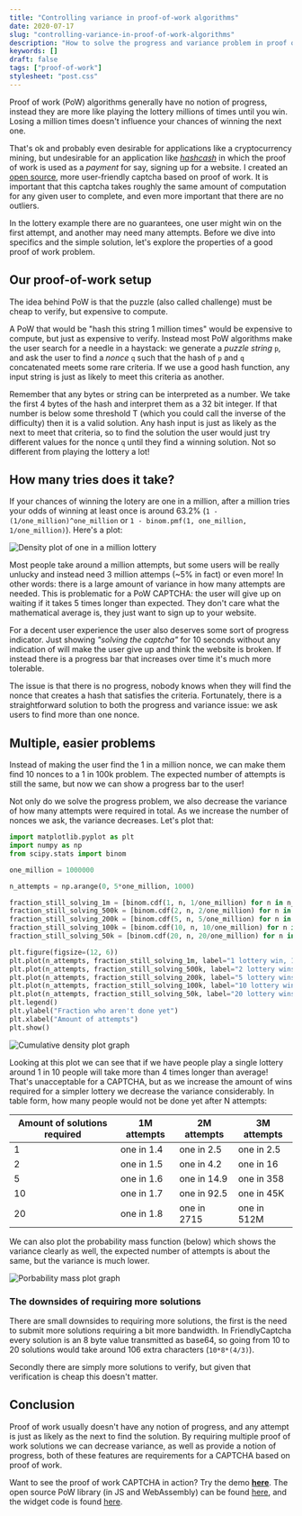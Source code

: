 ```yaml
---
title: "Controlling variance in proof-of-work algorithms"
date: 2020-07-17
slug: "controlling-variance-in-proof-of-work-algorithms"
description: "How to solve the progress and variance problem in proof of work algorithms."
keywords: []
draft: false
tags: ["proof-of-work"]
stylesheet: "post.css"
---
```

Proof of work (PoW) algorithms generally have no notion of progress, instead they are more like playing the lottery millions of times until you win. Losing a million times doesn't influence your chances of winning the next one.

That's ok and probably even desirable for applications like a cryptocurrency mining, but undesirable for an application like [*hashcash*](https://en.wikipedia.org/wiki/Hashcash) in which the proof of work is used as a *payment* for say, signing up for a website. I created an [open source](https://github.com/gzuidhof/friendly-pow), more user-friendly captcha based on proof of work. It is important that this captcha takes roughly the same amount of computation for any given user to complete, and even more important that there are no outliers.

In the lottery example there are no guarantees, one user might win on the first attempt, and another may need many attempts. Before we dive into specifics and the simple solution, let's explore the properties of a good proof of work problem.

## Our proof-of-work setup
The idea behind PoW is that the puzzle (also called challenge) must be cheap to verify, but expensive to compute.

A PoW that would be "hash this string 1 million times" would be expensive to compute, but just as expensive to verify. Instead most PoW algorithms make the user search for a needle in a haystack: we generate a *puzzle string* `p`, and ask the user to find a *nonce* `q` such that the hash of `p` and `q` concatenated meets some rare criteria. If we use a good hash function, any input string is just as likely to meet this criteria as another.

Remember that any bytes or string can be interpreted as a number. We take the first 4 bytes of the hash and interpret them as a 32 bit integer. If that number is below some threshold T (which you could call the inverse of the difficulty) then it is a valid solution. Any hash input is just as likely as the next to meet that criteria, so to find the solution the user would just try different values for the nonce `q` until they find a winning solution. Not so different from playing the lottery a lot!

## How many tries does it take?
If your chances of winning the lotery are one in a million, after a million tries your odds of winning at least once is around 63.2% (`1 - (1/one_million)^one_million` or `1 - binom.pmf(1, one_million, 1/one_million)`). Here's a plot:

![Density plot of one in a million lottery](https://i.imgur.com/l5KjMXu.png)

Most people take around a million attempts, but some users will be really unlucky and instead need 3 million attemps (~5% in fact) or even more! In other words: there is a large amount of variance in how many attempts are needed. This is problematic for a PoW CAPTCHA: the user will give up on waiting if it takes 5 times longer than expected. They don't care what the mathematical average is, they just want to sign up to your website.

For a decent user experience the user also deserves some sort of progress indicator. Just showing *"solving the captcha"* for 10 seconds without any indication of will make the user give up and think the website is broken. If instead there is a progress bar that increases over time it's much more tolerable. 

The issue is that there is no progress, nobody knows when they will find the nonce that creates a hash that satisfies the criteria. Fortunately, there is a straightforward solution to both the progress and variance issue: we ask users to find more than one nonce.

## Multiple, easier problems
Instead of making the user find the 1 in a million nonce, we can make them find 10 nonces to a 1 in 100k problem. The expected number of attempts is still the same, but now we can show a progress bar to the user! 

Not only do we solve the progress problem, we also decrease the variance of how many attempts were required in total. As we increase the number of nonces we ask, the variance decreases. Let's plot that:

```python
import matplotlib.pyplot as plt
import numpy as np
from scipy.stats import binom

one_million = 1000000

n_attempts = np.arange(0, 5*one_million, 1000)

fraction_still_solving_1m = [binom.cdf(1, n, 1/one_million) for n in n_attempts]
fraction_still_solving_500k = [binom.cdf(2, n, 2/one_million) for n in n_attempts]
fraction_still_solving_200k = [binom.cdf(5, n, 5/one_million) for n in n_attempts]
fraction_still_solving_100k = [binom.cdf(10, n, 10/one_million) for n in n_attempts]
fraction_still_solving_50k = [binom.cdf(20, n, 20/one_million) for n in n_attempts]

plt.figure(figsize=(12, 6))
plt.plot(n_attempts, fraction_still_solving_1m, label="1 lottery win, 1/1M")
plt.plot(n_attempts, fraction_still_solving_500k, label="2 lottery wins, 1/500K")
plt.plot(n_attempts, fraction_still_solving_200k, label="5 lottery wins, 1/200K")
plt.plot(n_attempts, fraction_still_solving_100k, label="10 lottery wins, 1/100K")
plt.plot(n_attempts, fraction_still_solving_50k, label="20 lottery wins, 1/50K")
plt.legend()
plt.ylabel("Fraction who aren't done yet")
plt.xlabel("Amount of attempts")
plt.show()
```

![Cumulative density plot graph](https://i.imgur.com/AJxyk8n.png)

Looking at this plot we can see that if we have people play a single lottery around 1 in 10 people will take more than 4 times longer than average! That's unacceptable for a CAPTCHA, but as we increase the amount of wins required for a simpler lottery we decrease the variance considerably. In table form, how many people would not be done yet after N attempts:


| Amount of solutions required | 1M attempts | 2M attempts | 3M attempts |
| -------- | --| ----| ----|
| 1 | one in 1.4 | one in 2.5|one in 2.5 | one in 5
| 2 | one in 1.5 |one in 4.2 | one in 16
| 5 | one in 1.6 |one in 14.9 | one in 358
| 10 | one in 1.7 |one in 92.5 | one in 45K
| 20 | one in 1.8 |one in 2715 | one in 512M

We can also plot the probability mass function (below) which shows the variance clearly as well, the expected number of attempts is about the same, but the variance is much lower.

![Porbability mass plot graph](https://i.imgur.com/UNEq0Mq.png)

### The downsides of requiring more solutions
There are small downsides to requiring more solutions, the first is the need to submit more solutions requiring a bit more bandwidth. In FriendlyCaptcha every solution is an 8 byte value transmitted as base64, so going from 10 to 20 solutions would take around 106 extra characters (`10*8*(4/3)`).

Secondly there are simply more solutions to verify, but given that verification is cheap this doesn't matter.

## Conclusion
Proof of work usually doesn't have any notion of progress, and any attempt is just as likely as the next to find the solution. By requiring multiple proof of work solutions we can decrease variance, as well as provide a notion of progress, both of these features are requirements for a CAPTCHA based on proof of work.

Want to see the proof of work CAPTCHA in action? Try the demo [**here**](friendlycaptcha.com/demo). The open source PoW library (in JS and WebAssembly) can be found [here](https://github.com/gzuidhof/friendly-pow), and the widget code is found [here](https://github.com/gzuidhof/friendly-challenge).
